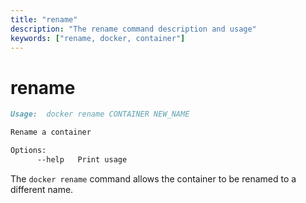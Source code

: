 ```yaml
---
title: "rename"
description: "The rename command description and usage"
keywords: ["rename, docker, container"]
---
```


# rename

```markdown
Usage:  docker rename CONTAINER NEW_NAME

Rename a container

Options:
      --help   Print usage
```

The `docker rename` command allows the container to be renamed to a different name.

